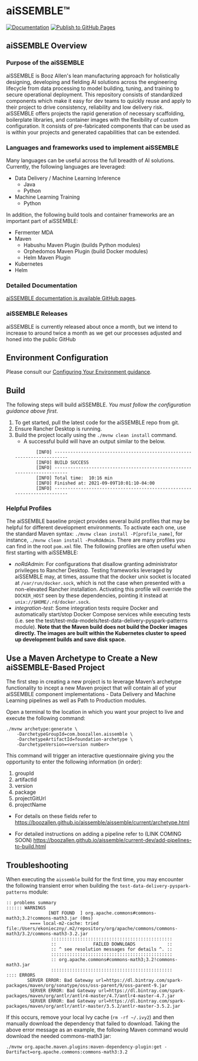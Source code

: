 # aiSSEMBLE&trade;
[![Documentation](https://img.shields.io/badge/documentation-GitHub_Pages-blue)](https://boozallen.github.io/aissemble/aissemble/current/index.html)
[![Publish to GitHub Pages](https://github.com/boozallen/aissemble/actions/workflows/publish.yml/badge.svg)](https://github.com/boozallen/aissemble/actions/workflows/publish.yml)
## aiSSEMBLE Overview

### Purpose of the aiSSEMBLE

aiSSEMBLE is Booz Allen's lean manufacturing approach for holistically designing, developing and fielding
AI solutions across the engineering lifecycle from data processing to model building, tuning, and training to secure
operational deployment. This repository consists of standardized components which make it easy for dev teams to quickly
reuse and apply to their project to drive consistency, reliability and low delivery risk. aiSSEMBLE offers projects the
rapid generation of necessary scaffolding, boilerplate libraries, and container images with the flexibility of custom
configuration. It consists of pre-fabricated components that can be used as is within your projects and generated
capabilities that can be extended.

### Languages and frameworks used to implement aiSSEMBLE

Many languages can be useful across the full breadth of AI solutions. Currently, the following languages are leveraged:
* Data Delivery / Machine Learning Inference
    * Java
    * Python
* Machine Learning Training
    * Python

In addition, the following build tools and container frameworks are an important part of aiSSEMBLE:
* Fermenter MDA
* Maven
    * Habushu Maven Plugin (builds Python modules)
    * Orphedomos Maven Plugin (build Docker modules)
    * Helm Maven Plugin
* Kubernetes
* Helm

### Detailed Documentation

[aiSSEMBLE documentation is available GitHub pages](https://boozallen.github.io/aissemble).

### aiSSEMBLE Releases

aiSSEMBLE is currently released about once a month, but we intend to increase to around twice a month as we get our
processes adjusted and honed into the public GitHub

## Environment Configuration

Please consult our [Configuring Your Environment guidance](https://boozallen.github.io/aissemble/aissemble/current/configurations.html).

## Build

The following steps will build aiSSEMBLE. *You must follow the configuration guidance above first*.
1. To get started, pull the latest code for the aiSSEMBLE repo from git.
2. Ensure Rancher Desktop is running.
3. Build the project locally using the `./mvnw clean install` command.
    * A successful build will have an output similar to the below.
    ```
            [INFO] ------------------------------------------------------------------------
            [INFO] BUILD SUCCESS
            [INFO] ------------------------------------------------------------------------
            [INFO] Total time:  10:16 min
            [INFO] Finished at: 2021-09-09T10:01:10-04:00
            [INFO] ------------------------------------------------------------------------
    ```

### Helpful Profiles
The aiSSEMBLE baseline project provides several build profiles that may be helpful for different development environments.
To activate each one, use the standard Maven syntax: `./mvnw clean install -P[profile_name]`, for
instance, `./mvnw clean install -PnoRdAdmin`.  There are many profiles you can find in the root `pom.xml` file. The
following profiles are often useful when first starting with aiSSEMBLE:

* *noRdAdmin*: For configurations that disallow granting administrator privileges to Rancher Desktop. Testing frameworks
  leveraged by aiSSEMBLE may, at times, assume that the docker unix socket is located at `/var/run/docker.sock`, which is
  not the case when presented with a non-elevated Rancher installation.  Activating this profile will override the
  `DOCKER_HOST` seen by these dependencies, pointing it instead at `unix://$HOME/.rd/docker.sock`.
* *integration-test*: Some integration tests require Docker and automatically start/stop Docker Compose services while
  executing tests (i.e. see the test/test-mda-models/test-data-delivery-pyspark-patterns module). **Note that the Maven
  build does not build the Docker images directly. The images are built within the Kubernetes cluster to speed up
  development builds and save disk space.**

## Use a Maven Archetype to Create a New aiSSEMBLE-Based Project

The first step in creating a new project is to leverage Maven’s archetype functionality to incept a new Maven project
that will contain all of your aiSSEMBLE component implementations - Data Delivery and Machine Learning pipelines as
well as Path to Production modules.

Open a terminal to the location in which you want your project to live and execute the following command:
```
./mvnw archetype:generate \
    -DarchetypeGroupId=com.boozallen.aissemble \
    -DarchetypeArtifactId=foundation-archetype \
    -DarchetypeVersion=<version number>
 ```
This command will trigger an interactive questionnaire giving you the opportunity to enter the following information (in order):
1. groupId
2. artifactId
3. version
4. package
5. projectGitUrl
6. projectName

* For details on these fields refer to https://boozallen.github.io/aissemble/aissemble/current/archetype.html

* For detailed instructions on adding a pipeline refer to (LINK COMING SOON) https://boozallen.github.io/aissemble/current-dev/add-pipelines-to-build.html

## Troubleshooting

When executing the `aissemble` build for the first time, you may encounter the following transient error when building
the `test-data-delivery-pyspark-patterns` module:
```
:: problems summary
:::::: WARNINGS
                [NOT FOUND  ] org.apache.commons#commons-math3;3.2!commons-math3.jar (0ms)
         ==== local-m2-cache: tried           file:/Users/ekonieczny/.m2/repository/org/apache/commons/commons-math3/3.2/commons-math3-3.2.jar
                 ::::::::::::::::::::::::::::::::::::::::::::::
                 ::              FAILED DOWNLOADS            ::
                 :: ^ see resolution messages for details ^. ::
                 ::::::::::::::::::::::::::::::::::::::::::::::
                 :: org.apache.commons#commons-math3;3.2!commons-math3.jar
                 ::::::::::::::::::::::::::::::::::::::::::::::
:::: ERRORS
        SERVER ERROR: Bad Gateway url=https://dl.bintray.com/spark-packages/maven/org/sonatype/oss/oss-parent/9/oss-parent-9.jar
         SERVER ERROR: Bad Gateway url=https://dl.bintray.com/spark-packages/maven/org/antlr/antlr4-master/4.7/antlr4-master-4.7.jar
         SERVER ERROR: Bad Gateway url=https://dl.bintray.com/spark-packages/maven/org/antlr/antlr-master/3.5.2/antlr-master-3.5.2.jar
```
If this occurs, remove your local Ivy cache (`rm -rf ~/.ivy2`) and then manually download the dependency that failed to
download. Taking the above error message as an example, the following Maven command would download the needed commons-math3 jar:

`./mvnw org.apache.maven.plugins:maven-dependency-plugin:get -Dartifact=org.apache.commons:commons-math3:3.2`